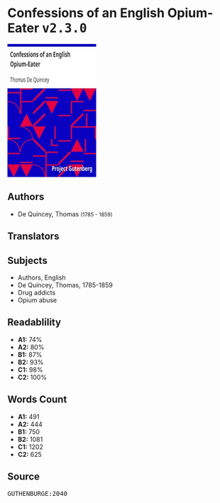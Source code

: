 # Confessions of an English Opium-Eater <kbd>v2.3.0</kbd>

![](./cover.medium.jpg "")

## Authors


 - De Quincey, Thomas <small>(1785 - 1859)</small>

## Translators



## Subjects


 - Authors, English
 - De Quincey, Thomas, 1785-1859
 - Drug addicts
 - Opium abuse

## Readablility


 - **A1:** 74%
 - **A2:** 80%
 - **B1:** 87%
 - **B2:** 93%
 - **C1:** 98%
 - **C2:** 100%

## Words Count


 - **A1:** 491
 - **A2:** 444
 - **B1:** 750
 - **B2:** 1081
 - **C1:** 1202
 - **C2:** 625

## Source


<kbd>GUTHENBURGE:2040</kbd>
